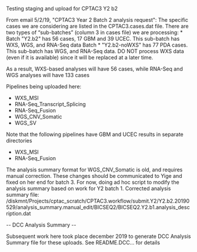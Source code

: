Testing staging and upload for CPTAC3 Y2 b2

From email 5/2/19, "CPTAC3 Year 2 Batch 2 analysis request":
    The specific cases we are considering are listed in the CPTAC3.cases.dat
    file.  There are two types of “sub-batches” (column 3 in cases file) we are
    processing:
    * Batch "Y2.b2" has 56 cases, 17 GBM and 39 UCEC.  This sub-batch has WXS,
      WGS, and RNA-Seq data Batch 
    * "Y2.b2-noWXS" has 77 PDA cases.  This sub-batch has WGS, and RNA-Seq data.
      DO NOT process WXS data (even if it is available) since it will be replaced
      at a later time.

As a result, WXS-based analyses will have 56 cases, while RNA-Seq and WGS analyses will have 133 cases

Pipelines being uploaded here:
* WXS_MSI
* RNA-Seq_Transcript_Splicing
* RNA-Seq_Fusion
* WGS_CNV_Somatic
* WGS_SV

Note that the following pipelines have GBM and UCEC results in separate directories
* WXS_MSI
* RNA-Seq_Fusion

The analysis summary format for WGS_CNV_Somatic is old, and requires manual correction.
These changes should be communicated to Yige and fixed on her end for batch 3.  For now,
doing ad hoc script to modify the analysis summary based on work for Y2 batch 1.
Corrected analysis summary file:
    /diskmnt/Projects/cptac_scratch/CPTAC3.workflow/submit.Y2/Y2.b2.20190529/analysis_summary.manual_edit/BICSEQ2/BICSEQ2.Y2.b1.analysis_description.dat

-- DCC Analysis Summary --

Subsequent work here took place december 2019 to generate DCC Analysis Summary file for these uploads.  See README.DCC... for details
